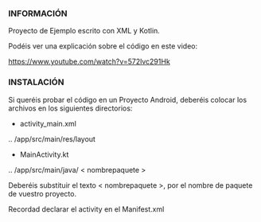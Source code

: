 
### INFORMACIÓN

Proyecto de Ejemplo escrito con XML y Kotlin.

Podéis ver una explicación sobre el código en este video:

https://www.youtube.com/watch?v=572lvc291Hk

### INSTALACIÓN

Si queréis probar el código en un Proyecto Android, deberéis colocar los archivos en los siguientes directorios:


- activity_main.xml 
 
 .. /app/src/main/res/layout

- MainActivity.kt

.. /app/src/main/java/ < nombrepaquete >


Deberéis substituir el texto < nombrepaquete >, por el nombre de paquete de vuestro proyecto.

Recordad declarar el activity en el Manifest.xml


